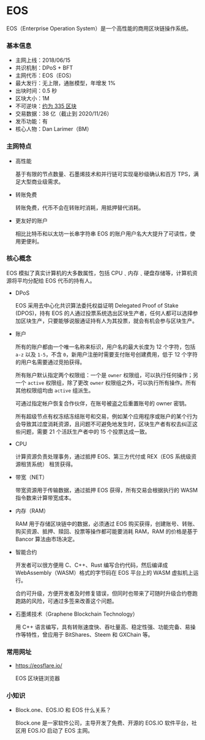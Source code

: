 # EOS

EOS（Enterprise Operation System）是一个高性能的商用区块链操作系统。

### 基本信息

- 主网上线：2018/06/15
- 共识机制：DPoS + BFT
- 主网代币：EOS（EOS）
- 最大发行：无上限，通胀模型，年增发 1%
- 出块时间：0.5 秒
- 区块大小：1M
- 不可逆块：[约为 335 区块](https://eosflare.io/)
- 交易数据：38 亿（截止到 2020/11/26）
- 发币功能：有
- 核心人物：Dan Larimer（BM）

### 主网特点

- 高性能

  基于有限的节点数量、石墨烯技术和并行链可实现毫秒级确认和百万 TPS，满足大型商业级需求。

- 转账免费

  转账免费，代币不会在转账时消耗，用抵押替代消耗。
  
- 更友好的账户

  相比比特币和以太坊一长串字符串 EOS 的账户用户名大大提升了可读性，使用更便利。

### 核心概念

EOS 模拟了真实计算机的大多数属性，包括 CPU﹑内存﹑硬盘存储等，计算机资源将平均分配给 EOS 代币的持有人。

- DPoS

  EOS 采用去中心化共识算法委托权益证明 Delegated Proof of Stake (DPOS)，持有 EOS 的人通过投票系统选出区块生产者，任何人都可以选择参加区块生产，只要能够说服通证持有人为其投票，就会有机会参与区块生产。

- 账户

  所有的账户都由一个唯一名称来标识，用户名的最大长度为 12 个字符，包括 `a-z` 以及 `1-5`，不含 `0`，新用户注册时需要支付账号创建费用，低于 12 个字符的用户名需要通过竞拍获得。

  所有账户默认指定两个权限组：一个是 `owner` 权限组，可以执行任何操作；另一个 `active` 权限组，除了更改 `owner` 权限组之外，可以执行所有操作。所有其他权限组均由 `active` 组派生。
  
  可通过指定帐户恢复合作伙伴，在账号被盗之后重置账号的 owner 密钥。

  所有超级节点有权冻结冻结账号和交易，例如某个应用程序或账户的某个行为会导致其过度消耗资源，且问题不可避免地发生时，区块生产者有权去纠正这些问题，需要 21 个活跃生产者中的 15 个投票达成一致。

- CPU

  计算资源负责处理事务，通过抵押 EOS、第三方代付或 REX（EOS 系统级资源租赁系统） 租赁获得。

- 带宽（NET）

  带宽资源用于传输数据，通过抵押 EOS 获得，所有交易会根据执行的 WASM 指令数来计算带宽成本。

- 内存（RAM）

  RAM 用于存储区块链中的数据，必须通过 EOS 购买获得，创建账号、转账、购买资源、抵押、赎回、投票等操作都可能要消耗 RAM，RAM 的价格是基于 Bancor 算法由市场决定。

- 智能合约

  开发者可以很方便用 C、C++、Rust 编写合约代码，然后编译成 WebAssembly（WASM）格式的字节码在 EOS 平台上的 WASM 虚拟机上运行。

  合约可升级，方便开发者及时修复错误，但同时也带来了可随时升级合约卷跑跑路的风险，可通过多签来改善这个问题。

- 石墨烯技术（Graphene Blockchain Technology）

  用 C++ 语言编写，具有转账速度快、吞吐量高、稳定性强、功能完备、易操作等特性，曾应用于 BitShares、Steem 和 GXChain 等。

### 常用网址

- https://eosflare.io/

  EOS 区块链浏览器

### 小知识

- Block.one、EOS.IO 和 EOS 什么关系？

  Block.one 是一家软件公司，主导开发了免费、开源的 EOS.IO 软件平台，社区用 EOS.IO 启动了 EOS 主网。
